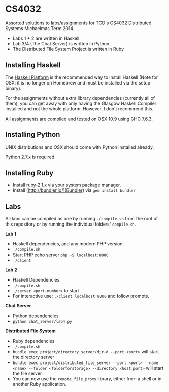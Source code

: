 CS4032
======

Assorted solutions to labs/assignments for TCD's CS4032 Distributed Systems
Michaelmas Term 2014.

* Labs 1 + 2 are written in Haskell.
* Lab 3/4 (The Chat Server) is written in Python.
* The Distributed File System Project is written in Ruby

## Installing Haskell

The [Haskell Platform](https://www.haskell.org/platform/) is the recommended
way to install Haskell (Note for OSX: it is no longer on Homebrew and must
be installed via the setup binary).

For the assignments without extra library dependencies (currently all of them),
you can get away with only having the Glasgow Haskell Compiler installed and
not the whole platform. However, I don't recommend this.

All assignments are compiled and tested on OSX 10.9 using GHC 7.6.3.

## Installing Python

UNIX distributions and OSX should come with Python installed already.

Python 2.7.x is required.

## Installing Ruby

* Install ruby-2.1.x via your system package manager.
* Install [http://bundler.io/](Bundler) via ```gem install bundler```

## Labs

All labs can be compiled as one by running ```./compile.sh``` from the root
of this repository or by running the individual folders' ```compile.sh```.

**Lab 1**

* Haskell dependencies, and any modern PHP version.
* ```./compile.sh```
* Start PHP echo server ```php -S localhost:8000```
* ```./client```

**Lab 2**

* Haskell Dependencies
* ```./compile.sh```
* ```./server <port-number>``` to start
* For interactive use: ```./client localhost 8000``` and follow prompts.

**Chat Server**

* Python dependencies
* ```python chat_server/lab4.py```

**Distributed File System**

* Ruby dependencies
* ```./compile.sh```
* ```bundle exec project/directory_server/dir-d --port <port>``` will start the directory server
* ```bundle exec project/distributed_file_server --port <port> --name <name> --folder <folderforstorage> --directory <host:port>``` will start the file server
* You can now use the ```remote_file_proxy``` library, either from a shell or in another Ruby application.